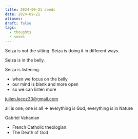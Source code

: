 ```yaml
---
title: 2024-09-21 seeds
date: 2024-09-21
aliases: 
draft: false
tags:
  - thoughts
  - seeds
---
```

Seiza is not the sitting.
Seiza is doing it in different ways.

Seiza is in the belly.

Seiza is listening.
- when we focus on the belly
- our mind is blank and more open
- so we can listen more

julien.lecoz33@gmail.com

all is one; one is all -> everything is God, everything is in Nature

Gabriel Vahanian
- French Catholic theologian
- The Death of God


